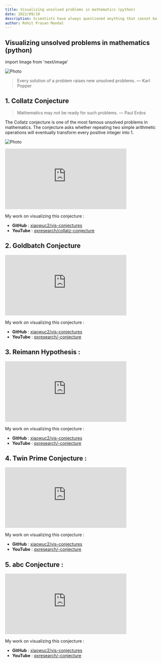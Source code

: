 ```yaml
---
title: Visualizing unsolved problems in mathematics (python)
date: 2022/09/10
description: Scientists have always questioned anything that cannot be described or understood with the naked eye. One of the most contentious issues, "is there God" has also been proven by logic. However, there are some mathematical problems that remains unsolved.
author: Rohit Prasan Mandal
---
```


## Visualizing unsolved problems in mathematics (python)

import Image from 'next/image'

<Image
  src="/images/um.png"
  alt="Photo"
  width={4592}
  height={2584}
  priority
  className="next-image"
/>

> Every solution of a problem raises new unsolved problems. 
 — Karl Popper
 
## 1. Collatz Conjecture 

> Mathematics may not be ready for such problems.
  — Paul Erdos

The Collatz conjecture is one of the most famous unsolved problems in mathematics. The conjecture asks whether repeating two simple arithmetic operations will eventually transform every positive integer into 1.

<Image
  src="/images/.p3cnng"
  alt="Photo"
  width={4592}
  height={2584}
  priority
  className="next-image"
/>

<iframe width="400" height="200" src="https://www.youtube.com/embed/kj9wWXW_QL4" title="YouTube video player" frameborder="0" allow="accelerometer; autoplay; clipboard-write; encrypted-media; gyroscope; picture-in-picture" allowfullscreen></iframe>

My work on visualizing this conjecture : 
- **GitHub** : [xiaowuc2/vis-conjectures]()
- **YouTube** : [qxresearch/collatz-conjecture]()

## 2. Goldbatch Conjecture



<iframe width="400" height="200" src="https://www.youtube.com/embed/kj9wWXW_QL4" title="YouTube video player" frameborder="0" allow="accelerometer; autoplay; clipboard-write; encrypted-media; gyroscope; picture-in-picture" allowfullscreen></iframe>

My work on visualizing this conjecture : 
- **GitHub** : [xiaowuc2/vis-conjectures]()
- **YouTube** : [qxresearch/-conjecture]()

## 3. Reimann Hypothesis :



<iframe width="400" height="200" src="https://www.youtube.com/embed/kj9wWXW_QL4" title="YouTube video player" frameborder="0" allow="accelerometer; autoplay; clipboard-write; encrypted-media; gyroscope; picture-in-picture" allowfullscreen></iframe>

My work on visualizing this conjecture : 
- **GitHub** : [xiaowuc2/vis-conjectures]()
- **YouTube** : [qxresearch/-conjecture]()

## 4. Twin Prime Conjecture :


<iframe width="400" height="200" src="https://www.youtube.com/embed/kj9wWXW_QL4" title="YouTube video player" frameborder="0" allow="accelerometer; autoplay; clipboard-write; encrypted-media; gyroscope; picture-in-picture" allowfullscreen></iframe>

My work on visualizing this conjecture : 
- **GitHub** : [xiaowuc2/vis-conjectures]()
- **YouTube** : [qxresearch/-conjecture]()


## 5. abc Conjecture : 


<iframe width="400" height="200" src="https://www.youtube.com/embed/kj9wWXW_QL4" title="YouTube video player" frameborder="0" allow="accelerometer; autoplay; clipboard-write; encrypted-media; gyroscope; picture-in-picture" allowfullscreen></iframe>

My work on visualizing this conjecture : 
- **GitHub** : [xiaowuc2/vis-conjectures]()
- **YouTube** : [qxresearch/-conjecture]()
